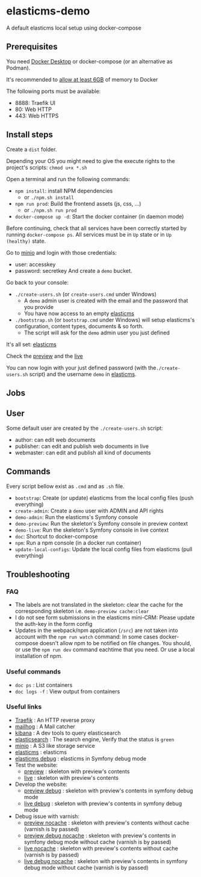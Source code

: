 # elasticms-demo
A default elasticms local setup using docker-compose

## Prerequisites

You need [Docker Desktop](https://www.docker.com/get-started) or docker-compose (or an alternative as Podman).

It's recommended to [allow at least 6GB](https://stackoverflow.com/questions/43460770/docker-windows-container-memory-limit) of memory to Docker

The following ports must be available:
 - 8888: Traefik UI
 - 80: Web HTTP
 - 443: Web HTTPS

## Install steps

Create a `dist` folder.

Depending your OS you might need to give the execute rights to the project's scripts: `chmod u+x *.sh`

Open a terminal and run the following commands:
- `npm install`: install NPM dependencies
  - or `./npm.sh install`
- `npm run prod`: Build the frontend assets (js, css, ...)
  - or `./npm.sh run prod`
- `docker-compose up -d`: Start the docker container (in daemon mode)

Before continuing, check that all services have been correctly started by running `docker-compose ps`. All services must be in `Up` state or in `Up (healthy)` state. 

Go to [minio](http://minio.localhost/login) and login with those credentials:
- user: accesskey
- password: secretkey
  And create a `demo` bucket.

Go back to your console:
- `./create-users.sh` (or `create-users.cmd` under Windows)
  - A `demo` admin user is created with the email and the password that you provide
  - You have now access to an empty [elasticms](http://demo-admin.localhost/dashboard) 
- `./bootstrap.sh` (or `bootstrap.cmd` under Windows) will setup elasticms's configuration, content types, documents & so forth.
  - The script will ask for the `demo` admin user you just defined

It's all set: [elasticms](http://demo-admin.localhost/dashboard)

Check the [preview](http://demo-preview.localhost) and the [live](http://demo-live.localhost)

You can now login with your just defined password (with the`./create-users.sh` script) and the username `demo` in [elasticms](http://demo-admin.localhost/dashboard).

## Jobs

## User

Some default user are created by the `./create-users.sh` script:
- author: can edit web documents
- publisher: can edit and publish web documents in live
- webmaster: can edit and publish all kind of documents


## Commands

Every script bellow exist as `.cmd` and as `.sh` file.

- `bootstrap`: Create (or update) elasticms from the local config files (push everything)
- `create-admin`: Create a `demo` user with ADMIN and API rights 
- `demo-admin`: Run the elasticms's Symfony console 
- `demo-preview`: Run the skeleton's Symfony console in preview context
- `demo-live`: Run the skeleton's Symfony console in live context
- `doc`: Shortcut to docker-compose
- `npm`: Run a npm console (in a docker run container)
- `update-local-configs`: Update the local config files from elasticms (pull everything)

## Troubleshooting

### FAQ

- The labels are not translated in the skeleton: clear the cache for the corresponding skeleton i.e. `demo-preview cache:clear`
- I do not see form submissions in the elasticms mini-CRM: Please update the auth-key in the form config 
- Updates in the webpack/npm application (`/src`) are not taken into account with the `npm run watch` command: In some cases docker-compose doesn't allow npm to be notified on file changes. You should, or use the `npm run dev` command eachtime that you need. Or use a local installation of npm.

### Useful commands

- `doc ps` : List containers
- `doc logs -f` : View output from containers

### Useful links

 - [Traefik](http://localhost:8888) : An HTTP reverse proxy
 - [mailhog](http://mailhog.localhost) : A Mail catcher
 - [kibana](http://kibana.localhost) : A dev tools to query elasticsearch
 - [elasticsearch](http://es.localhost/_cluster/health) : The search engine, Verify that the status is `green`
 - [minio](http://minio.localhost) : A S3 like storage service 
 - [elasticms](http://demo-admin.localhost/) : elasticms
 - [elasticms debug](http://demo-admin-dev.localhost/) : elasticms in Symfony debug mode
 - Test the website:
   - [preview](http://demo-preview.localhost/) : skeleton with preview's contents 
   - [live](http://demo-live.localhost/) : skeleton with preview's contents
 - Develop the website:
   - [preview debug](http://demo-preview-dev.localhost/) : skeleton with preview's contents in symfony debug mode
   - [live debug](http://demo-live-dev.localhost/) : skeleton with preview's contents in symfony debug mode
 - Debug issue with varnish:
   - [preview nocache](http://demo-preview-nocache.localhost/) : skeleton with preview's contents without cache (varnish is by passed)
   - [preview debug nocache](http://demo-preview-nocache-dev.localhost/) : skeleton with preview's contents in symfony debug mode without cache (varnish is by passed)
   - [live nocache](http://demo-live-nocache.localhost/) : skeleton with preview's contents without cache (varnish is by passed)
   - [live debug nocache](http://demo-live-nocache-dev.localhost/) : skeleton with preview's contents in symfony debug mode without cache (varnish is by passed) 
